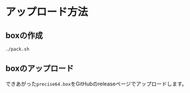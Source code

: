 # アップロード方法

## boxの作成

```
./pack.sh
```

## boxのアップロード

できあがった`precise64.box`をGitHubのreleaseページでアップロードします。
